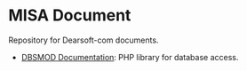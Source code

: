 # MISA Document

Repository for Dearsoft-com documents.

- [DBSMOD Documentation](./DBSMOD/Documentation.html): PHP library for database access.
